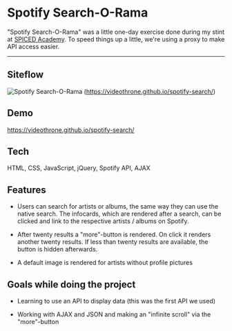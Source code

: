 # Spotify Search-O-Rama

"Spotify Search-O-Rama" was a little one-day exercise done during my stint at [SPICED Academy](https://www.spiced.academy/program/full-stack-web-development/). To speed things up a little, we're using a proxy to make API access easier.

---

## Siteflow

![Spotify Search-O-Rama](siteflow.gif) (https://videothrone.github.io/spotify-search/)

## Demo

https://videothrone.github.io/spotify-search/

## Tech

HTML, CSS, JavaScript, jQuery, Spotify API, AJAX

## Features

-   Users can search for artists or albums, the same way they can use the native search. The infocards, which are rendered after a search, can be clicked and link to the respective artists / albums on Spotify.

-   After twenty results a "more"-button is rendered. On click it renders another twenty results. If less than twenty results are available, the button is hidden afterwards.

-   A default image is rendered for artists without profile pictures

## Goals while doing the project

-   Learning to use an API to display data (this was the first API we used)

-   Working with AJAX and JSON and making an "infinite scroll" via the "more"-button
